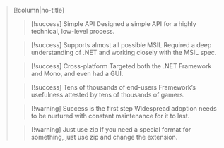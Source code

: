 <div style="clear: both; width: 100%"></div>

> [!column|no-title]
> > [!success] Simple API
> > Designed a simple API for a highly technical, low-level process.
> 
> > [!success] Supports almost all possible MSIL
> > Required a deep understanding of .NET and working closely with the MSIL spec.
> 
> > [!success] Cross-platform
> > Targeted both the .NET Framework and Mono, and even had a GUI.
> 
> > [!success] Tens of thousands of end-users
> > Framework’s usefulness attested by tens of thousands of gamers.
> 
> > [!warning] Success is the first step
> > Widespread adoption needs to be nurtured with constant maintenance for it to last.
> 
> > [!warning] Just use zip
> > If you need a special format for something, just use zip and change the extension.



